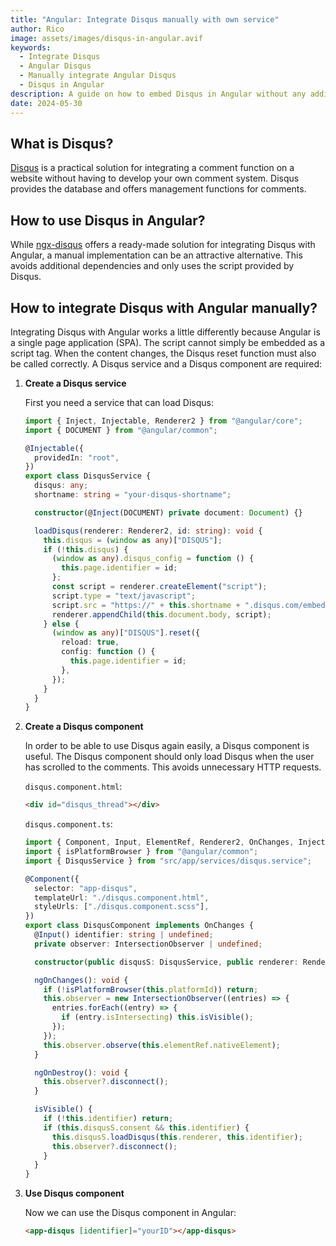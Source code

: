 ```yaml
---
title: "Angular: Integrate Disqus manually with own service"
author: Rico
image: assets/images/disqus-in-angular.avif
keywords:
  - Integrate Disqus
  - Angular Disqus
  - Manually integrate Angular Disqus
  - Disqus in Angular
description: A guide on how to embed Disqus in Angular without any additional dependencies.
date: 2024-05-30
---
```


## What is Disqus?

[Disqus](https://disqus.com/) is a practical solution for integrating a comment function on a website without having to develop your own comment system. Disqus provides the database and offers management functions for comments.

## How to use Disqus in Angular?

While [ngx-disqus](https://github.com/MurhafSousli/ngx-disqus) offers a ready-made solution for integrating Disqus with Angular, a manual implementation can be an attractive alternative. This avoids additional dependencies and only uses the script provided by Disqus.

## How to integrate Disqus with Angular manually?

Integrating Disqus with Angular works a little differently because Angular is a single page application (SPA). The script cannot simply be embedded as a script tag. When the content changes, the Disqus reset function must also be called correctly. A Disqus service and a Disqus component are required:

1.  **Create a Disqus service**

    First you need a service that can load Disqus:

    ```typescript
    import { Inject, Injectable, Renderer2 } from "@angular/core";
    import { DOCUMENT } from "@angular/common";

    @Injectable({
      providedIn: "root",
    })
    export class DisqusService {
      disqus: any;
      shortname: string = "your-disqus-shortname";

      constructor(@Inject(DOCUMENT) private document: Document) {}

      loadDisqus(renderer: Renderer2, id: string): void {
        this.disqus = (window as any)["DISQUS"];
        if (!this.disqus) {
          (window as any).disqus_config = function () {
            this.page.identifier = id;
          };
          const script = renderer.createElement("script");
          script.type = "text/javascript";
          script.src = "https://" + this.shortname + ".disqus.com/embed.js";
          renderer.appendChild(this.document.body, script);
        } else {
          (window as any)["DISQUS"].reset({
            reload: true,
            config: function () {
              this.page.identifier = id;
            },
          });
        }
      }
    }
    ```

2.  **Create a Disqus component**

    In order to be able to use Disqus again easily, a Disqus component is useful. The Disqus component should only load Disqus when the user has scrolled to the comments. This avoids unnecessary HTTP requests.

    `disqus.component.html`:

    ```html
    <div id="disqus_thread"></div>
    ```

    `disqus.component.ts`:

    ```typescript
    import { Component, Input, ElementRef, Renderer2, OnChanges, Inject, PLATFORM_ID } from "@angular/core";
    import { isPlatformBrowser } from "@angular/common";
    import { DisqusService } from "src/app/services/disqus.service";

    @Component({
      selector: "app-disqus",
      templateUrl: "./disqus.component.html",
      styleUrls: ["./disqus.component.scss"],
    })
    export class DisqusComponent implements OnChanges {
      @Input() identifier: string | undefined;
      private observer: IntersectionObserver | undefined;

      constructor(public disqusS: DisqusService, public renderer: Renderer2, private elementRef: ElementRef, @Inject(PLATFORM_ID) private platformId: Object) {}

      ngOnChanges(): void {
        if (!isPlatformBrowser(this.platformId)) return;
        this.observer = new IntersectionObserver((entries) => {
          entries.forEach((entry) => {
            if (entry.isIntersecting) this.isVisible();
          });
        });
        this.observer.observe(this.elementRef.nativeElement);
      }

      ngOnDestroy(): void {
        this.observer?.disconnect();
      }

      isVisible() {
        if (!this.identifier) return;
        if (this.disqusS.consent && this.identifier) {
          this.disqusS.loadDisqus(this.renderer, this.identifier);
          this.observer?.disconnect();
        }
      }
    }
    ```

3.  **Use Disqus component**

    Now we can use the Disqus component in Angular:

    ```html
    <app-disqus [identifier]="yourID"></app-disqus>
    ```
